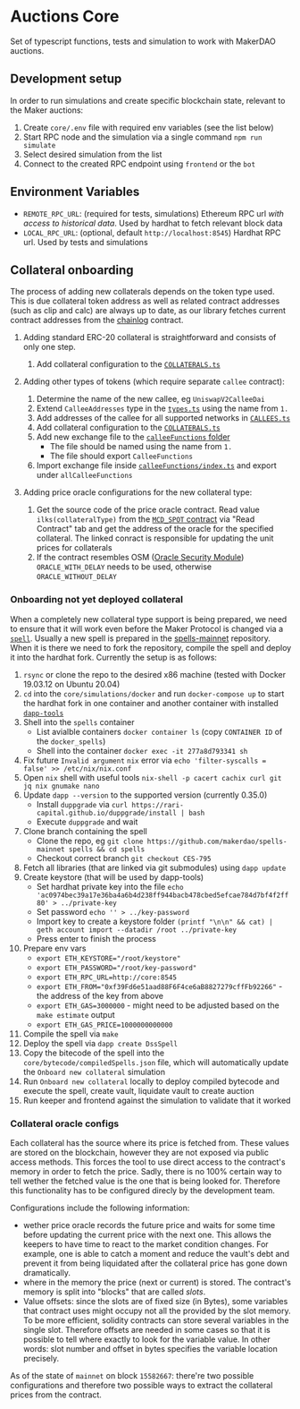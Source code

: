 # Auctions Core

Set of typescript functions, tests and simulation to work with MakerDAO auctions.

## Development setup

In order to run simulations and create specific blockchain state, relevant to the Maker auctions:
1. Create `core/.env` file with required env variables (see the list below)
2. Start RPC node and the simulation via a single command `npm run simulate`
3. Select desired simulation from the list
4. Connect to the created RPC endpoint using `frontend` or the `bot`

## Environment Variables

- `REMOTE_RPC_URL`: (required for tests, simulations) Ethereum RPC url _with access to historical data_. Used by hardhat to fetch relevant block data
- `LOCAL_RPC_URL`: (optional, default `http://localhost:8545`) Hardhat RPC url. Used by tests and simulations

## Collateral onboarding

The process of adding new collaterals depends on the token type used. This is due collateral token address as well as related contract addresses (such as clip and calc) are always up to date, as our library fetches current contract addresses from the [chainlog](https://chainlog.makerdao.com) contract.

1. Adding standard ERC-20 collateral is straightforward and consists of only one step.

   1. Add collateral configuration to the [`COLLATERALS.ts`](./src/constants/COLLATERALS.ts)

2. Adding other types of tokens (which require separate `callee` contract):

    1. Determine the name of the new callee, eg `UniswapV2CalleeDai`
    2. Extend `CalleeAddresses` type in the [`types.ts`](./src/types.ts) using the name from `1.`
    3. Add addresses of the callee for all supported networks in [`CALLEES.ts`](./src/constants/CALLEES.ts)
    4. Add collateral configuration to the [`COLLATERALS.ts`](./src/constants/COLLATERALS.ts)
    5. Add new exchange file to the [`calleeFunctions` folder](./src/calleeFunctions)
        - The file should be named using the name from `1.`
        - The file should export `CalleeFunctions`
    6. Import exchange file inside [`calleeFunctions/index.ts`](./src/calleeFunctions/index.ts) and export under `allCalleeFunctions`

3. Adding price oracle configurations for the new collateral type:

    1. Get the source code of the price oracle contract. Read value `ilks(collateralType)` from the [`MCD_SPOT` contract](https://etherscan.io/address/0x65c79fcb50ca1594b025960e539ed7a9a6d434a3#code) via "Read Contract" tab and get the address of the oracle for the specified collateral. The linked conract is responsible for updating the unit prices for collaterals
    2. If the contract resembles OSM ([Oracle Security Module](https://github.com/makerdao/osm)) `ORACLE_WITH_DELAY` needs to be used, otherwise `ORACLE_WITHOUT_DELAY`

### Onboarding not yet deployed collateral

When a completely new collateral type support is being prepared, we need to ensure that it will work even before the Maker Protocol is changed via a [`spell`](https://docs.makerdao.com/smart-contract-modules/governance-module/spell-detailed-documentation). Usually a new spell is prepared in the [spells-mainnet](https://github.com/makerdao/spells-mainnet/pulls) repository. When it is there we need to fork the repository, compile the spell and deploy it into the hardhat fork. Currently the setup is as follows:

1. `rsync` or clone the repo to the desired x86 machine (tested with Docker 19.03.12 on Ubuntu 20.04)
2. `cd` into the `core/simulations/docker` and run `docker-compose up` to start the hardhat fork in one container and another container with installed [`dapp-tools`](https://github.com/dapphub/dapptools)
3. Shell into the `spells` container
    - List avialble containers `docker container ls` (copy `CONTAINER ID` of the `docker_spells`)
    - Shell into the container `docker exec -it 277a8d793341 sh`
4. Fix future `Invalid argument` `nix` error via `echo 'filter-syscalls = false' >> /etc/nix/nix.conf`
5. Open `nix` shell with useful tools `nix-shell -p cacert cachix curl git jq nix gnumake nano`
6. Update `dapp --version` to the supported version (currently 0.35.0)
    - Install `duppgrade` via `curl https://rari-capital.github.io/duppgrade/install | bash`
    - Execute `duppgrade` and wait
7. Clone branch containing the spell
    - Clone the repo, eg `git clone https://github.com/makerdao/spells-mainnet spells && cd spells`
    - Checkout correct branch `git checkout CES-795`
8. Fetch all libraries (that are linked via git submodules) using `dapp update`
9. Create keystore (that will be used by dapp-tools)
    - Set hardhat private key into the file `echo 'ac0974bec39a17e36ba4a6b4d238ff944bacb478cbed5efcae784d7bf4f2ff80' > ../private-key`
    - Set password `echo '' > ../key-password`
    - Import key to create a keystore folder `(printf "\n\n" && cat) | geth account import --datadir /root ../private-key`
    - Press enter to finish the process
10. Prepare env vars
    - `export ETH_KEYSTORE="/root/keystore"`
    - `export ETH_PASSWORD="/root/key-password"`
    - `export ETH_RPC_URL=http://core:8545`
    - `export ETH_FROM="0xf39Fd6e51aad88F6F4ce6aB8827279cffFb92266"` - the address of the key from above
    - `export ETH_GAS=3000000` - might need to be adjusted based on the `make estimate` output
    - `export ETH_GAS_PRICE=1000000000000`
11. Compile the spell via `make`
12. Deploy the spell via `dapp create DssSpell`
13. Copy the bitecode of the spell into the `core/bytecode/compiledSpells.json` file, which will automatically update the `Onboard new collateral` simulation
14. Run `Onboard new collateral` locally to deploy compiled bytecode and execute the spell, create vault, liquidate vault to create auction
15. Run keeper and frontend against the simulation to validate that it worked

### Collateral oracle configs

Each collateral has the source where its price is fetched from. These values are stored on the blockchain, however they are not exposed via public access methods.
This forces the tool to use direct access to the contract's memory in order to fetch the price. Sadly, there is no 100% certain way to tell wether the fetched value is the
one that is being looked for. Therefore this functionality has to be configured direcly by the development team.

Configurations include the following information:

  - wether price oracle records the future price and waits for some time before updating the current price with the next one. This allows the keepers to have time to react to the market condition changes. For example, one is able to catch a moment and reduce the vault's debt and prevent it from being liquidated after the collateral price has gone down dramatically.
  - where in the memory the price (next or current) is stored. The contract's memory is split into "blocks" that are called _slots_.
  - Value offsets: since the slots are of fixed size (in Bytes), some variables that contract uses might occupy not all the provided by the slot memory. To be more efficient, solidity contracts can store
    several variables in the single slot. Therefore offsets are needed in some cases so that it is possible to tell where exactly to look for the variable value. In other words: slot number and offset in bytes specifies the variable location precisely.

As of the state of `mainnet` on block `15582667`: there're two possible configurations and therefore two possible ways to extract the collateral prices from the contract.
